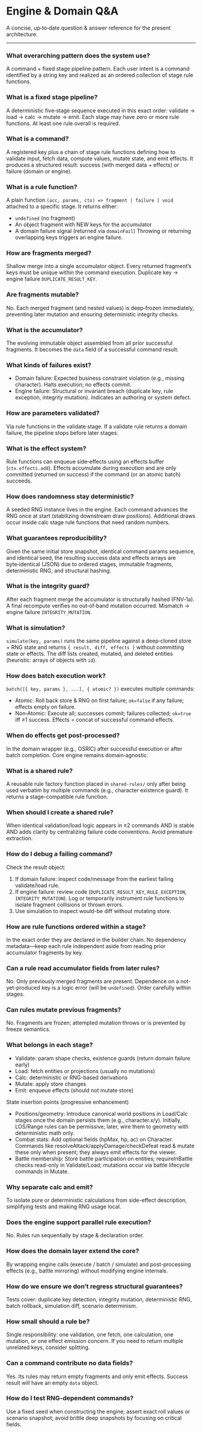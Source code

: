 # Engine & Domain Q&A

A concise, up‑to‑date question & answer reference for the present architecture.

---
### What overarching pattern does the system use?
A command + fixed stage pipeline pattern. Each user intent is a command identified by a string key and realized as an ordered collection of stage rule functions.

### What is a fixed stage pipeline?
A deterministic five‑stage sequence executed in this exact order: validate → load → calc → mutate → emit. Each stage may have zero or more rule functions. At least one rule overall is required.

### What is a command?
A registered key plus a chain of stage rule functions defining how to validate input, fetch data, compute values, mutate state, and emit effects. It produces a structured result: success (with merged data + effects) or failure (domain or engine).

### What is a rule function?
A plain function `(acc, params, ctx) => fragment | failure | void` attached to a specific stage. It returns either:
- `undefined` (no fragment)
- An object fragment with NEW keys for the accumulator
- A domain failure signal (returned via `domainFail`)
Throwing or returning overlapping keys triggers an engine failure.

### How are fragments merged?
Shallow merge into a single accumulator object. Every returned fragment’s keys must be unique within the command execution. Duplicate key → engine failure `DUPLICATE_RESULT_KEY`.

### Are fragments mutable?
No. Each merged fragment (and nested values) is deep‑frozen immediately, preventing later mutation and ensuring deterministic integrity checks.

### What is the accumulator?
The evolving immutable object assembled from all prior successful fragments. It becomes the `data` field of a successful command result.

### What kinds of failures exist?
- Domain failure: Expected business constraint violation (e.g., missing character). Halts execution; no effects commit.
- Engine failure: Structural or invariant breach (duplicate key, rule exception, integrity mutation). Indicates an authoring or system defect.

### How are parameters validated?
Via rule functions in the validate stage. If a validate rule returns a domain failure, the pipeline stops before later stages.

### What is the effect system?
Rule functions can enqueue side‑effects using an effects buffer (`ctx.effects.add`). Effects accumulate during execution and are only committed (returned on success) if the command (or an atomic batch) succeeds.

### How does randomness stay deterministic?
A seeded RNG instance lives in the engine. Each command advances the RNG once at start (stabilizing downstream draw positions). Additional draws occur inside calc stage rule functions that need random numbers.

### What guarantees reproducibility?
Given the same initial store snapshot, identical command params sequence, and identical seed, the resulting success data and effects arrays are byte‑identical (JSON) due to ordered stages, immutable fragments, deterministic RNG, and structural hashing.

### What is the integrity guard?
After each fragment merge the accumulator is structurally hashed (FNV‑1a). A final recompute verifies no out‑of‑band mutation occurred. Mismatch → engine failure `INTEGRITY_MUTATION`.

### What is simulation?
`simulate(key, params)` runs the same pipeline against a deep‑cloned store + RNG state and returns `{ result, diff, effects }` without committing state or effects. The diff lists created, mutated, and deleted entities (heuristic: arrays of objects with `id`).

### How does batch execution work?
`batch([{ key, params }, ...], { atomic? })` executes multiple commands:
- Atomic: Roll back store & RNG on first failure; `ok=false` if any failure; effects empty on failure.
- Non‑Atomic: Execute all; successes commit; failures collected; `ok=true` iff ≥1 success. Effects = concat of successful command effects.

### When do effects get post‑processed?
In the domain wrapper (e.g., OSRIC) after successful execution or after batch completion. Core engine remains domain‑agnostic.

### What is a shared rule?
A reusable rule factory function placed in `shared-rules/` only after being used verbatim by multiple commands (e.g., character existence guard). It returns a stage-compatible rule function.

### When should I create a shared rule?
When identical validation/load logic appears in ≥2 commands AND is stable AND adds clarity by centralizing failure code conventions. Avoid premature extraction.

### How do I debug a failing command?
Check the result object:
1. If domain failure: inspect code/message from the earliest failing validate/load rule.
2. If engine failure: review code (`DUPLICATE_RESULT_KEY`, `RULE_EXCEPTION`, `INTEGRITY_MUTATION`). Log or temporarily instrument rule functions to isolate fragment collisions or thrown errors.
3. Use simulation to inspect would-be diff without mutating store.

### How are rule functions ordered within a stage?
In the exact order they are declared in the builder chain. No dependency metadata—keep each rule independent aside from reading prior accumulator fragments by key.

### Can a rule read accumulator fields from later rules?
No. Only previously merged fragments are present. Dependence on a not-yet-produced key is a logic error (will be `undefined`). Order carefully within stages.

### Can rules mutate previous fragments?
No. Fragments are frozen; attempted mutation throws or is prevented by freeze semantics.

### What belongs in each stage?
- Validate: param shape checks, existence guards (return domain failure early)
- Load: fetch entities or projections (usually no mutations)
- Calc: deterministic or RNG-based derivations
- Mutate: apply store changes
- Emit: enqueue effects (should not mutate store)

State insertion points (progressive enhancement)
- Positions/geometry: Introduce canonical world positions in Load/Calc stages once the domain persists them (e.g., character.x/y). Initially, LOS/Range rules can be permissive; later, wire them to geometry with deterministic math only.
- Combat stats: Add optional fields (hpMax, hp, ac) on Character. Commands like resolveAttack/applyDamage/checkDefeat read & mutate these only when present; they always emit effects for the viewer.
- Battle membership: Store battle participation on entities; requireInBattle checks read-only in Validate/Load; mutations occur via battle lifecycle commands in Mutate.

### Why separate calc and emit?
To isolate pure or deterministic calculations from side-effect description, simplifying tests and making RNG usage local.

### Does the engine support parallel rule execution?
No. Rules run sequentially by stage & declaration order.

### How does the domain layer extend the core?
By wrapping engine calls (execute / batch / simulate) and post-processing effects (e.g., battle mirroring) without modifying engine internals.

### How do we ensure we don’t regress structural guarantees?
Tests cover: duplicate key detection, integrity mutation, deterministic RNG, batch rollback, simulation diff, scenario determinism.

### How small should a rule be?
Single responsibility: one validation, one fetch, one calculation, one mutation, or one effect emission concern. If you need to return multiple unrelated keys, consider splitting.

### Can a command contribute no data fields?
Yes. Its rules may return empty fragments and only emit effects. Success result will have an empty `data` object.

### How do I test RNG-dependent commands?
Use a fixed seed when constructing the engine; assert exact roll values or scenario snapshot; avoid brittle deep snapshots by focusing on critical fields.
